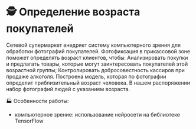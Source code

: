 # 🕵️ Определение возраста покупателей
Сетевой супермаркет внедряет систему компьютерного зрения для обработки фотографий покупателей.
Фотофиксация в прикассовой зоне поможет определять возраст клиентов, чтобы: Анализировать покупки и предлагать товары,
которые могут заинтересовать покупателей этой возрастной группы; Контролировать добросовестность кассиров при продаже алкоголя.
Построена модель, которая по фотографии определит приблизительный возраст человека. В нашем распоряжении набор фотографий людей с указанием возраста.

🏭 Особенности работы: 
* компьютерное зрение: использование нейросети на библиотеке TensorFlow 


